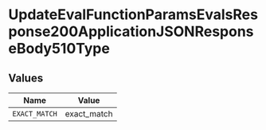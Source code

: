 # UpdateEvalFunctionParamsEvalsResponse200ApplicationJSONResponseBody510Type


## Values

| Name          | Value         |
| ------------- | ------------- |
| `EXACT_MATCH` | exact_match   |